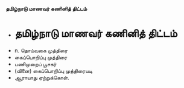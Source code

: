 **தமிழ்நாடு மாணவர் கணினித் திட்டம்**
- # தமிழ்நாடு மாணவர் கணினித் திட்டம்
- n. தொய்வகை முத்திரை
- கைப்பொறிப்பு முத்திரை
- பணிமுறைப் பூசகர்
- (வினை) கைப்பொறிப்பு முத்திரையடி
- ஆராயாது ஏற்றுக்கொள்.

